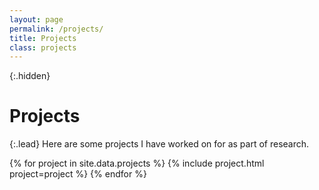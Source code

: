 ```yaml
---
layout: page
permalink: /projects/
title: Projects
class: projects
---
```


{:.hidden}
# Projects

{:.lead}
Here are some projects I have worked on for as part of research.

<div class="grid">
  {% for project in site.data.projects %}
    {% include project.html project=project %}
  {% endfor %}
</div>
